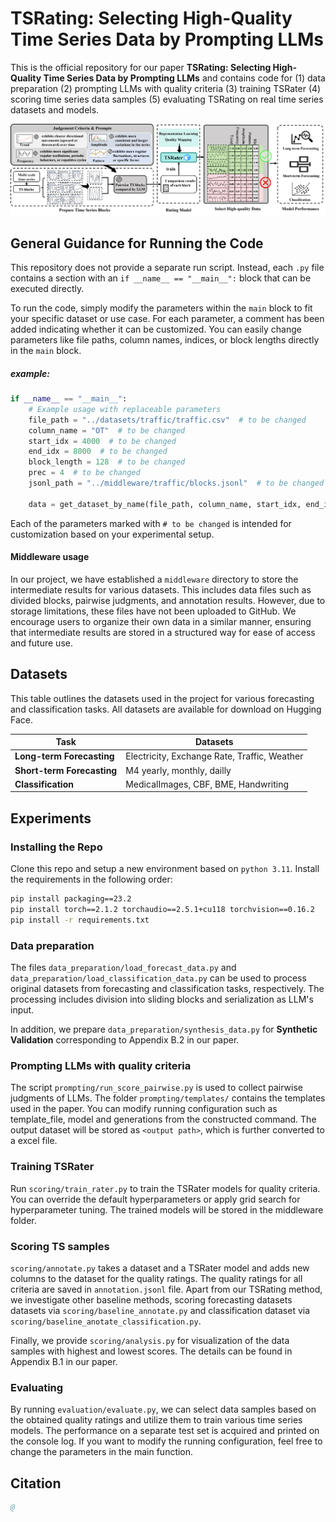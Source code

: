 # **TSRating: Selecting High-Quality Time Series Data by Prompting LLMs**
This is the official repository for our paper **TSRating: Selecting High-Quality Time Series Data by Prompting LLMs**
and contains code for (1) data preparation (2) prompting LLMs with quality criteria (3) training TSRater  (4) scoring time series data samples  (5) evaluating TSRating on real time series datasets and models.

![overview](https://github.com/clsr1008/TSRating/blob/main/assets/overview.png)

## General Guidance for Running the Code

This repository does not provide a separate run script. Instead, each `.py` file contains a section with an `if __name__ == "__main__":` block that can be executed directly.

To run the code, simply modify the parameters within the `main` block to fit your specific dataset or use case. For each parameter, a comment has been added indicating whether it can be customized. You can easily change parameters like file paths, column names, indices, or block lengths directly in the `main` block.

##### example:

```python
if __name__ == "__main__": 
    # Example usage with replaceable parameters
    file_path = "../datasets/traffic/traffic.csv"  # to be changed
    column_name = "OT"  # to be changed
    start_idx = 4000  # to be changed
    end_idx = 8000  # to be changed
    block_length = 128  # to be changed
    prec = 4  # to be changed
    jsonl_path = "../middleware/traffic/blocks.jsonl"  # to be changed

    data = get_dataset_by_name(file_path, column_name, start_idx, end_idx, prec, block_length)

```

Each of the parameters marked with `# to be changed` is intended for customization based on your experimental setup.

#### Middleware usage

In our project, we have established a `middleware` directory to store the intermediate results for various datasets. This includes data files such as divided blocks, pairwise judgments, and annotation results. However, due to storage limitations, these files have not been uploaded to GitHub. We encourage users to organize their own data in a similar manner, ensuring that intermediate results are stored in a structured way for ease of access and future use.

## Datasets

This table outlines the datasets used in the project for various forecasting and classification tasks. All datasets are available for download on Hugging Face.

| **Task**                   | **Dataset**s                                 |
| -------------------------- | -------------------------------------------- |
| **Long-term Forecasting**  | Electricity, Exchange Rate, Traffic, Weather |
| **Short-term Forecasting** | M4 yearly, monthly, dailly                   |
| **Classification**         | MedicalImages, CBF, BME, Handwriting         |

## Experiments
### Installing the Repo
Clone this repo and setup a new environment based on `python 3.11`. Install the requirements in the following order:
```bash
pip install packaging==23.2
pip install torch==2.1.2 torchaudio==2.5.1+cu118 torchvision==0.16.2
pip install -r requirements.txt
```

### Data preparation

The files `data_preparation/load_forecast_data.py`  and `data_preparation/load_classification_data.py`  can be used to process original datasets from forecasting and classification tasks, respectively.  The processing includes division into sliding blocks and serialization as LLM's input. 

In addition, we prepare `data_preparation/synthesis_data.py` for **Synthetic Validation** corresponding to Appendix B.2 in our paper. 

### Prompting LLMs with quality criteria

The script `prompting/run_score_pairwise.py` is used to collect pairwise judgments of LLMs.  The folder `prompting/templates/` contains the templates used in the paper. You can modify running configuration such as template_file, model and generations from the constructed command. The output dataset will be stored as `<output path>`, which is further converted to a excel file. 

### Training TSRater
Run `scoring/train_rater.py` to train the TSRater models for quality criteria. You can override the default hyperparameters or apply grid search for hyperparameter tuning. The trained models will be stored in the middleware folder.
### Scoring TS samples
`scoring/annotate.py` takes a dataset and a TSRater model and adds new columns to the dataset for the quality ratings. The quality ratings for all criteria are saved in `annotation.jsonl` file. Apart from our TSRating method, we investigate other baseline methods, scoring forecasting datasets datasets via `scoring/baseline_annotate.py` and classification dataset via `scoring/baseline_anotate_classification.py`. 

Finally, we provide `scoring/analysis.py` for visualization of the data samples with highest and lowest scores. The details can be found in Appendix B.1 in our paper.


### Evaluating
By running `evaluation/evaluate.py`, we can select data samples based on the obtained quality ratings and utilize them to train various time series models. The performance on a separate test set is acquired and printed on the console log. If you want to modify the running configuration, feel free to change the parameters in the main function.

## Citation
```bibtex
@
```
